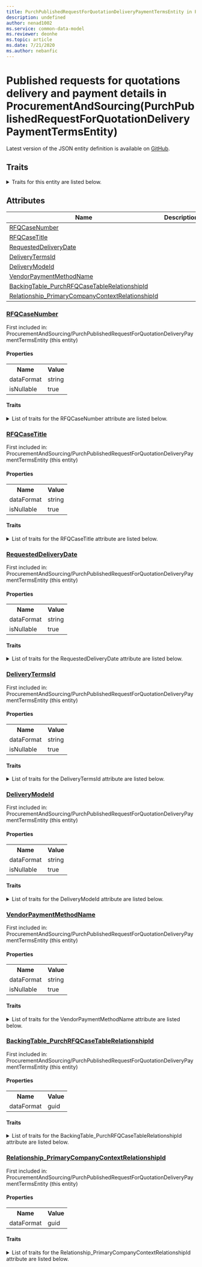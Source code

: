 ```yaml
---
title: PurchPublishedRequestForQuotationDeliveryPaymentTermsEntity in ProcurementAndSourcing - Common Data Model | Microsoft Docs
description: undefined
author: nenad1002
ms.service: common-data-model
ms.reviewer: deonhe
ms.topic: article
ms.date: 7/21/2020
ms.author: nebanfic
---
```


# Published requests for quotations delivery and payment details in ProcurementAndSourcing(PurchPublishedRequestForQuotationDeliveryPaymentTermsEntity)

  
 Latest version of the JSON entity definition is available on <a href="https://github.com/Microsoft/CDM/tree/master/schemaDocuments/core/operationsCommon/Entities/SupplyChain/ProcurementAndSourcing/PurchPublishedRequestForQuotationDeliveryPaymentTermsEntity.cdm.json" target="_blank">GitHub</a>.  

## Traits

<details>
<summary>Traits for this entity are listed below.  
</summary>

**is.CDM.entityVersion**  
  <table><tr><th>Parameter</th><th>Value</th><th>Data type</th><th>Explanation</th></tr><tr><td>versionNumber</td><td>"1.0"</td><td>string</td><td>semantic version number of the entity</td></tr></table>

**is.application.releaseVersion**  
  <table><tr><th>Parameter</th><th>Value</th><th>Data type</th><th>Explanation</th></tr><tr><td>releaseVersion</td><td>"10.0.13.0"</td><td>string</td><td>semantic version number of the application introducing this entity</td></tr></table>

**is.localized.displayedAs**  
  Holds the list of language specific display text for an object.  <table><tr><th>Parameter</th><th>Value</th><th>Data type</th><th>Explanation</th></tr><tr><td>localizedDisplayText</td><td><table><tr><th>languageTag</th><th>displayText</th></tr><tr><td>en</td><td>Published requests for quotations delivery and payment details</td></tr></table></td><td>entity</td><td>a reference to the constant entity holding the list of localized text</td></tr></table>

</details>

## Attributes

|Name|Description|First Included in Instance|
|---|---|---|
|[RFQCaseNumber](#RFQCaseNumber)||<a href="PurchPublishedRequestForQuotationDeliveryPaymentTermsEntity.md" target="_blank">ProcurementAndSourcing/PurchPublishedRequestForQuotationDeliveryPaymentTermsEntity</a>|
|[RFQCaseTitle](#RFQCaseTitle)||<a href="PurchPublishedRequestForQuotationDeliveryPaymentTermsEntity.md" target="_blank">ProcurementAndSourcing/PurchPublishedRequestForQuotationDeliveryPaymentTermsEntity</a>|
|[RequestedDeliveryDate](#RequestedDeliveryDate)||<a href="PurchPublishedRequestForQuotationDeliveryPaymentTermsEntity.md" target="_blank">ProcurementAndSourcing/PurchPublishedRequestForQuotationDeliveryPaymentTermsEntity</a>|
|[DeliveryTermsId](#DeliveryTermsId)||<a href="PurchPublishedRequestForQuotationDeliveryPaymentTermsEntity.md" target="_blank">ProcurementAndSourcing/PurchPublishedRequestForQuotationDeliveryPaymentTermsEntity</a>|
|[DeliveryModeId](#DeliveryModeId)||<a href="PurchPublishedRequestForQuotationDeliveryPaymentTermsEntity.md" target="_blank">ProcurementAndSourcing/PurchPublishedRequestForQuotationDeliveryPaymentTermsEntity</a>|
|[VendorPaymentMethodName](#VendorPaymentMethodName)||<a href="PurchPublishedRequestForQuotationDeliveryPaymentTermsEntity.md" target="_blank">ProcurementAndSourcing/PurchPublishedRequestForQuotationDeliveryPaymentTermsEntity</a>|
|[BackingTable_PurchRFQCaseTableRelationshipId](#BackingTable_PurchRFQCaseTableRelationshipId)||<a href="PurchPublishedRequestForQuotationDeliveryPaymentTermsEntity.md" target="_blank">ProcurementAndSourcing/PurchPublishedRequestForQuotationDeliveryPaymentTermsEntity</a>|
|[Relationship_PrimaryCompanyContextRelationshipId](#Relationship_PrimaryCompanyContextRelationshipId)||<a href="PurchPublishedRequestForQuotationDeliveryPaymentTermsEntity.md" target="_blank">ProcurementAndSourcing/PurchPublishedRequestForQuotationDeliveryPaymentTermsEntity</a>|

### <a href=#RFQCaseNumber name="RFQCaseNumber">RFQCaseNumber</a>

First included in: ProcurementAndSourcing/PurchPublishedRequestForQuotationDeliveryPaymentTermsEntity (this entity)  

#### Properties

<table><tr><th>Name</th><th>Value</th></tr><tr><td>dataFormat</td><td>string</td></tr><tr><td>isNullable</td><td>true</td></tr></table>

#### Traits

<details>
<summary>List of traits for the RFQCaseNumber attribute are listed below.</summary>

**is.dataFormat.character**  
**is.dataFormat.big**  
**is.dataFormat.array**  
**is.nullable**  
The attribute value may be set to NULL.  

**is.dataFormat.character**  
**is.dataFormat.array**  
</details>

### <a href=#RFQCaseTitle name="RFQCaseTitle">RFQCaseTitle</a>

First included in: ProcurementAndSourcing/PurchPublishedRequestForQuotationDeliveryPaymentTermsEntity (this entity)  

#### Properties

<table><tr><th>Name</th><th>Value</th></tr><tr><td>dataFormat</td><td>string</td></tr><tr><td>isNullable</td><td>true</td></tr></table>

#### Traits

<details>
<summary>List of traits for the RFQCaseTitle attribute are listed below.</summary>

**is.dataFormat.character**  
**is.dataFormat.big**  
**is.dataFormat.array**  
**is.nullable**  
The attribute value may be set to NULL.  

**is.dataFormat.character**  
**is.dataFormat.array**  
</details>

### <a href=#RequestedDeliveryDate name="RequestedDeliveryDate">RequestedDeliveryDate</a>

First included in: ProcurementAndSourcing/PurchPublishedRequestForQuotationDeliveryPaymentTermsEntity (this entity)  

#### Properties

<table><tr><th>Name</th><th>Value</th></tr><tr><td>dataFormat</td><td>string</td></tr><tr><td>isNullable</td><td>true</td></tr></table>

#### Traits

<details>
<summary>List of traits for the RequestedDeliveryDate attribute are listed below.</summary>

**is.dataFormat.character**  
**is.dataFormat.big**  
**is.dataFormat.array**  
**is.nullable**  
The attribute value may be set to NULL.  

**is.dataFormat.character**  
**is.dataFormat.array**  
</details>

### <a href=#DeliveryTermsId name="DeliveryTermsId">DeliveryTermsId</a>

First included in: ProcurementAndSourcing/PurchPublishedRequestForQuotationDeliveryPaymentTermsEntity (this entity)  

#### Properties

<table><tr><th>Name</th><th>Value</th></tr><tr><td>dataFormat</td><td>string</td></tr><tr><td>isNullable</td><td>true</td></tr></table>

#### Traits

<details>
<summary>List of traits for the DeliveryTermsId attribute are listed below.</summary>

**is.dataFormat.character**  
**is.dataFormat.big**  
**is.dataFormat.array**  
**is.nullable**  
The attribute value may be set to NULL.  

**is.dataFormat.character**  
**is.dataFormat.array**  
</details>

### <a href=#DeliveryModeId name="DeliveryModeId">DeliveryModeId</a>

First included in: ProcurementAndSourcing/PurchPublishedRequestForQuotationDeliveryPaymentTermsEntity (this entity)  

#### Properties

<table><tr><th>Name</th><th>Value</th></tr><tr><td>dataFormat</td><td>string</td></tr><tr><td>isNullable</td><td>true</td></tr></table>

#### Traits

<details>
<summary>List of traits for the DeliveryModeId attribute are listed below.</summary>

**is.dataFormat.character**  
**is.dataFormat.big**  
**is.dataFormat.array**  
**is.nullable**  
The attribute value may be set to NULL.  

**is.dataFormat.character**  
**is.dataFormat.array**  
</details>

### <a href=#VendorPaymentMethodName name="VendorPaymentMethodName">VendorPaymentMethodName</a>

First included in: ProcurementAndSourcing/PurchPublishedRequestForQuotationDeliveryPaymentTermsEntity (this entity)  

#### Properties

<table><tr><th>Name</th><th>Value</th></tr><tr><td>dataFormat</td><td>string</td></tr><tr><td>isNullable</td><td>true</td></tr></table>

#### Traits

<details>
<summary>List of traits for the VendorPaymentMethodName attribute are listed below.</summary>

**is.dataFormat.character**  
**is.dataFormat.big**  
**is.dataFormat.array**  
**is.nullable**  
The attribute value may be set to NULL.  

**is.dataFormat.character**  
**is.dataFormat.array**  
</details>

### <a href=#BackingTable_PurchRFQCaseTableRelationshipId name="BackingTable_PurchRFQCaseTableRelationshipId">BackingTable_PurchRFQCaseTableRelationshipId</a>

First included in: ProcurementAndSourcing/PurchPublishedRequestForQuotationDeliveryPaymentTermsEntity (this entity)  

#### Properties

<table><tr><th>Name</th><th>Value</th></tr><tr><td>dataFormat</td><td>guid</td></tr></table>

#### Traits

<details>
<summary>List of traits for the BackingTable_PurchRFQCaseTableRelationshipId attribute are listed below.</summary>

**is.dataFormat.character**  
**is.dataFormat.big**  
**is.dataFormat.array**  
**is.dataFormat.guid**  
**means.identity.entityId**  
**is.linkedEntity.identifier**  
Marks the attribute(s) that hold foreign key references to a linked (used as an attribute) entity. This attribute is added to the resolved entity to enumerate the referenced entities.  <table><tr><th>Parameter</th><th>Value</th><th>Data type</th><th>Explanation</th></tr><tr><td>entityReferences</td><td><table><tr><th>entityReference</th><th>attributeReference</th></tr><tr><td><a href="../../../Tables/SupplyChain/ProcurementAndSourcing/WorksheetHeader/PurchRFQCaseTable.md" target="_blank">/core/operationsCommon/Tables/SupplyChain/ProcurementAndSourcing/WorksheetHeader/PurchRFQCaseTable.cdm.json/PurchRFQCaseTable</a></td><td><a href="../../../Tables/SupplyChain/ProcurementAndSourcing/WorksheetHeader/PurchRFQCaseTable.md#RecId" target="_blank">RecId</a></td></tr></table></td><td>entity</td><td>a reference to the constant entity holding the list of entity references</td></tr></table>

**is.dataFormat.guid**  
**is.dataFormat.character**  
**is.dataFormat.array**  
</details>

### <a href=#Relationship_PrimaryCompanyContextRelationshipId name="Relationship_PrimaryCompanyContextRelationshipId">Relationship_PrimaryCompanyContextRelationshipId</a>

First included in: ProcurementAndSourcing/PurchPublishedRequestForQuotationDeliveryPaymentTermsEntity (this entity)  

#### Properties

<table><tr><th>Name</th><th>Value</th></tr><tr><td>dataFormat</td><td>guid</td></tr></table>

#### Traits

<details>
<summary>List of traits for the Relationship_PrimaryCompanyContextRelationshipId attribute are listed below.</summary>

**is.dataFormat.character**  
**is.dataFormat.big**  
**is.dataFormat.array**  
**is.dataFormat.guid**  
**means.identity.entityId**  
**is.linkedEntity.identifier**  
Marks the attribute(s) that hold foreign key references to a linked (used as an attribute) entity. This attribute is added to the resolved entity to enumerate the referenced entities.  <table><tr><th>Parameter</th><th>Value</th><th>Data type</th><th>Explanation</th></tr><tr><td>entityReferences</td><td><table><tr><th>entityReference</th><th>attributeReference</th></tr><tr><td><a href="../../../Tables/Finance/Ledger/Main/CompanyInfo.md" target="_blank">/core/operationsCommon/Tables/Finance/Ledger/Main/CompanyInfo.cdm.json/CompanyInfo</a></td><td><a href="../../../Tables/Finance/Ledger/Main/CompanyInfo.md#RecId" target="_blank">RecId</a></td></tr></table></td><td>entity</td><td>a reference to the constant entity holding the list of entity references</td></tr></table>

**is.dataFormat.guid**  
**is.dataFormat.character**  
**is.dataFormat.array**  
</details>
